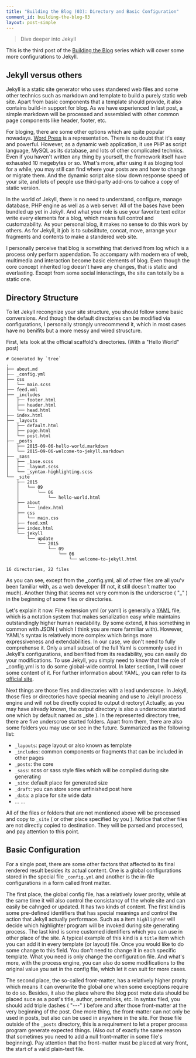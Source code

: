 ```yaml
---
title: "Building the Blog (03): Directory and Basic Configuration"
comment_id: building-the-blog-03
layout: post-simple
---
```

> Dive deeper into Jekyll

This is the third post of the [Building the Blog][] series which will cover
some more configurations to Jekyll. 

Jekyll versus others
--------------------

Jekyll is a static site generator who uses standered web files and some other 
technics such as markdown and template to build a purely static web site. Apart from 
basic components that a template should provide, it also contains build-in support 
for blog. As we have experienced in last post, a simple markdown will be processed
 and assembled with other common page components like header, footer, etc.

For bloging, there are some other options which are quite popular nowadays. [Word Press][] 
is a representation. There is no doubt that it's easy and powerful. However, as a dynamic 
web application, it use PHP as script language, MySQL as its database, and lots of other 
complicated technics. Even if you haven't written any thing by yourself, the framework itself
have exhausted 10 megebytes or so. What's more, after using it as bloging tool
 for a while, you may still can find where your posts are and how to change or migrate them.
And the dynamic script alse slow down response speed of your site, and lots of people use 
third-party add-ons to cahce a copy of static version.

In the world of Jekyll, there is no need to understand, configure, manage database, PHP engine
as well as a web server. All of the bases have been bundled up yet in Jekyll. And what your role
is use your favorite text editor write every elements for a blog, which means full control and customzability. As your personal blog, it makes no sense to do this work by others.
As for Jekyll, it job is to subsititute, concat, move, arrange your fragments and contents to make 
a standered web site. 

I personally perceive that blog is something that derived from log which is a process only
perform appendation. To accompany with modern era of web, multimedia and interaction become 
basic elements of blog. Even though the core concept inherited log doesn't have any changes, 
that is static and everlasting. Except from some social interactings, the site can totally be
a static one.


Directory Structure
-------------------

To let Jekyll recongnize your site structure, you should follow some basic conversions. And though 
the default directories can be modified via configurations, I personally strongly unrecommend it, 
which in most cases have no benifits but a more messy and wired struscture.

First, lets look at the official scaffold's directories. (With a "Hello World" post)

```
# Generated by `tree`
.
├── about.md
├── _config.yml
├── css
│   └── main.scss
├── feed.xml
├── _includes
│   ├── footer.html
│   ├── header.html
│   └── head.html
├── index.html
├── _layouts
│   ├── default.html
│   ├── page.html
│   └── post.html
├── _posts
│   ├── 2015-09-06-hello-world.markdown
│   └── 2015-09-06-welcome-to-jekyll.markdown
├── _sass
│   ├── _base.scss
│   ├── _layout.scss
│   └── _syntax-highlighting.scss
└── _site
    ├── 2015
    │   └── 09
    │       └── 06
    │           └── hello-world.html
    ├── about
    │   └── index.html
    ├── css
    │   └── main.css
    ├── feed.xml
    ├── index.html
    └── jekyll
        └── update
            └── 2015
                └── 09
                    └── 06
                        └── welcome-to-jekyll.html

16 directories, 22 files
```
As you can see, except from the _config.yml, all of other files are all you\'v
been familiar with, as a web developer (If not, it still doesn't matter too much).
Another thing that seems not very common is the underscroe ( "\_" ) in the beginning of some
files or directories. 

Let's explain it now. File extension yml (or yaml) is generally a [YAML][] file, which is 
a notation system that makes serialization easy while maintains outstandingly higher
human readability. By some extend, it has something in common with JSON ( which I think
you are more farmiliar with). However, YAML\'s syntax is relatively more complex which brings 
more expressiveness and extendabilities. In our case, we don't need to fully comprehense 
it. Only a small subset of the full Yaml is commonly used in Jekyll's configurations, and 
benifited from its readability, you can easily do your modifications. To use Jekyll,
 you simply need to know that the role of _config.yml is to do some global-wide control. In later
section, I will cover some content of it. For further information about YAML, you can refer to 
its [official site][YAML].

Next things are those files and directories with a lead underscroe. In Jekyll, those files or
directories have special meaning and use to Jekyll process engine and will not be directly copied
to output directory( Actually, as you may have already known, the output directory is also a 
underscroe started one which by default named as _site ). In the represented directory tree,
there are five underscroe started folders. Apart from them, there are also some folders you may 
use or see in the future. Summarized as the following list:

* `_layouts`: page layout or also known as template
* `_includes`: common components or fragments that can be included in other pages
* `_posts`: the core
* `_sass`: scss or sass style files which will be compiled during site generating
* `_site`: default place for generated size
* `_draft`: you can store some unfinished post here
* `_data`: a place for site wide data
* ... ...

All of the files or folders that are not mentioned above will be processed and copy to
 `_site` ( or other place specified by you ). Notice that other files are not
  directly copied to destination. They will be parsed and processed, and pay attention to
this point.

Basic Configuration
-------------------

For a single post, there are some other factors that affected to its final rendered result
besides its actual content. One is a global configurations stored in the special file
 `_config.yml` and another is the in-file configurations in a form called front matter. 

The first place, the global config file, has a relatively lower prority, while at the same 
time it will also control the consistancy of the whole site and can easily be cahnged or
updated. It has two kinds of content. The first kind is some pre-defined identifiers that
 has special meanings and control the action that Jekyll actually performace. Such as a
item `highlighter` will decide which highlighter program will be invoked during site
generating process. The last kind is some customed identifiers which you can use in other place
of the site. A typical example of this kind is a `title` item which you can add it in every
template (or layout) file. Once you would like to do some change to this field. You don't need to change it in each specific template. What you need is only change the configuration file.
And what's more, with the process engine, you can also do some modifications to the original 
value you set in the config file, which let it can suit for more cases.

The second place, the so-called front-matter, has a relatively higher prority which means it
can overwrite the global one when some exceptions require to do so. Besides, it also the place
where the blog post mete data should be placed suce as a post's title, author, permalinks, etc.
In syntax filed, you should add triple dashes ( "---" ) before and after those front-matter
 at the very beginning of the post. One more thing, the front-matter can not only be used in posts,
 but also can be used in anywhere in the site. For those file outside of the `_posts` directory,
 this is a requirement to let a proper process program generate expected things. (Also out of
exactly the same reason that sometimes you need to add a null front-matter in some file's beginning).
Pay attention that the front-matter must be placed at vary front, the start of a valid
 plain-text file.

[Building the blog]: /series/Building-the-blog

[YAML]: http://yaml.org/

[Word Press]: https://wordpress.org/